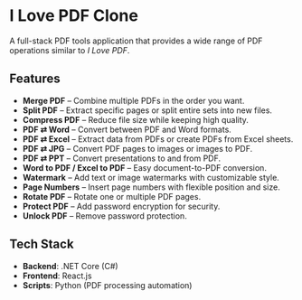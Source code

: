 #  I Love PDF Clone  

A full-stack PDF tools application that provides a wide range of PDF operations similar to *I Love PDF*.  

##  Features  
- **Merge PDF** – Combine multiple PDFs in the order you want.  
- **Split PDF** – Extract specific pages or split entire sets into new files.  
- **Compress PDF** – Reduce file size while keeping high quality.  
- **PDF ⇄ Word** – Convert between PDF and Word formats.  
- **PDF ⇄ Excel** – Extract data from PDFs or create PDFs from Excel sheets.  
- **PDF ⇄ JPG** – Convert PDF pages to images or images to PDF.  
- **PDF ⇄ PPT** – Convert presentations to and from PDF.  
- **Word to PDF / Excel to PDF** – Easy document-to-PDF conversion.  
- **Watermark** – Add text or image watermarks with customizable style.  
- **Page Numbers** – Insert page numbers with flexible position and size.  
- **Rotate PDF** – Rotate one or multiple PDF pages.  
- **Protect PDF** – Add password encryption for security.  
- **Unlock PDF** – Remove password protection.  

##  Tech Stack  
- **Backend**: .NET Core (C#)  
- **Frontend**: React.js  
- **Scripts**: Python (PDF processing automation)  

